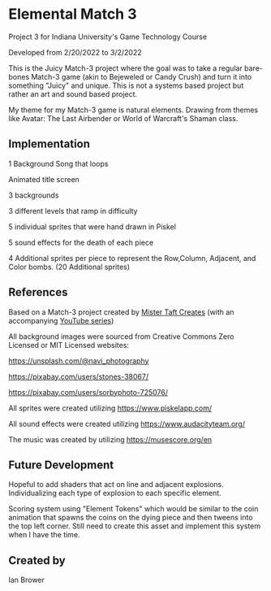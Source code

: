 # Elemental Match 3
Project 3 for Indiana University's Game Technology Course

Developed from 2/20/2022 to 3/2/2022

This is the Juicy Match-3 project where the goal was to take a regular bare-bones Match-3 game (akin to Bejeweled or Candy Crush) and turn it into something "Juicy" and unique. This is not a systems based project but rather an art and sound based project. 

My theme for my Match-3 game is natural elements. Drawing from themes like Avatar: The Last Airbender or World of Warcraft's Shaman class.

## Implementation
1 Background Song that loops

Animated title screen

3 backgrounds 

3 different levels that ramp in difficulty

5 individual sprites that were hand drawn in Piskel

5 sound effects for the death of each piece

4 Additional sprites per piece to represent the Row,Column, Adjacent, and Color bombs. (20 Additional sprites)



## References
Based on a Match-3 project created by [Mister Taft Creates](https://github.com/mistertaftcreates/Godot_match_3) (with an accompanying [YouTube series](https://www.youtube.com/playlist?list=PL4vbr3u7UKWqwQlvwvgNcgDL1p_3hcNn2))

All background images were sourced from Creative Commons Zero Licensed or MIT Licensed websites: 

https://unsplash.com/@navi_photography

https://pixabay.com/users/stones-38067/

https://pixabay.com/users/sorbyphoto-725076/

All sprites were created utilizing https://www.piskelapp.com/

All sound effects were created utilizing https://www.audacityteam.org/

The music was created by utilizing https://musescore.org/en



## Future Development

Hopeful to add shaders that act on line and adjacent explosions. Individualizing each type of explosion to each specific element.

Scoring system using "Element Tokens" which would be similar to the coin animation that spawns the coins on the dying piece and then tweens into the top left corner. Still need to create this asset and implement this system when I have the time.

## Created by
Ian Brower
